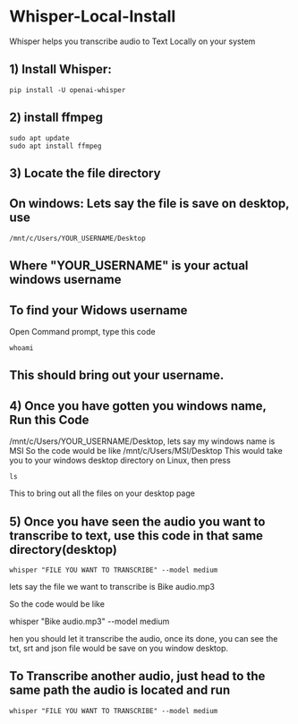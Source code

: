 # Whisper-Local-Install
Whisper helps you transcribe audio to Text Locally on your system

## 1) Install Whisper:
```
pip install -U openai-whisper
```

## 2) install ffmpeg 
```
sudo apt update
sudo apt install ffmpeg
```

## 3) Locate the file directory
## On windows: Lets say the file is save on desktop, use 
```
/mnt/c/Users/YOUR_USERNAME/Desktop
```
## Where "YOUR_USERNAME" is your actual windows username

## To find your Widows username
Open Command prompt, type this code
```
whoami
```
## This should bring out your username.

## 4) Once you have gotten you windows name, Run this Code
/mnt/c/Users/YOUR_USERNAME/Desktop, lets say my windows name is MSI
So the code would be like 
/mnt/c/Users/MSI/Desktop
This would take you to your windows desktop directory on Linux, then press
```
ls
```
This to bring out all the files on your desktop page

## 5) Once you have seen the audio you want to transcribe to text, use this code in that same directory(desktop)
```
whisper "FILE YOU WANT TO TRANSCRIBE" --model medium
```
lets say the file we want to transcribe is Bike audio.mp3

So the code would be like 

whisper "Bike audio.mp3" --model medium

hen you should let it transcribe the audio, once its done, you can see the txt, srt and json file would be save on you window desktop.

## To Transcribe another audio, just head to the same path the audio is located and run
```
whisper "FILE YOU WANT TO TRANSCRIBE" --model medium
```


